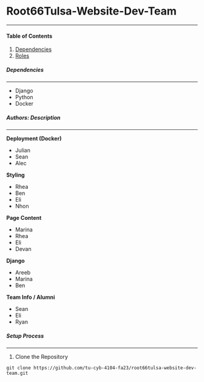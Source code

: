 # Root66Tulsa-Website-Dev-Team
***
#### Table of Contents
1. [Dependencies](#dependencies)
2. [Roles](#Roles)

##### Dependencies <a name="dependencies"></a>
***
- Django
- Python
- Docker

##### Authors: Description <a name="Roles"></a>
***
__Deployment (Docker)__
- Julian
- Sean
- Alec
  
__Styling__
- Rhea
- Ben
- Eli
- Nhon

__Page Content__
- Marina
- Rhea
- Eli
- Devan

__Django__
- Areeb
- Marina
- Ben

__Team Info / Alumni__
- Sean
- Eli
- Ryan

##### Setup Process
***
1. Clone the Repository
```
git clone https://github.com/tu-cyb-4104-fa23/root66tulsa-website-dev-team.git
```
